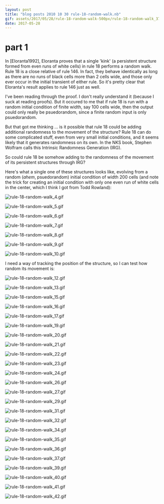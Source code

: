 ```yaml
---
layout: post
title: "blog posts 2010 10 30 rule-18-random-walk.nb"
gif: assets/2017/05/28/rule-18-random-walk-500px/rule-18-random-walk_37.gif
date: 2017-05-28
---
```


# part 1

In [Eloranta1992], Eloranta proves that a single 'kink' (a persistent structure formed from even runs of white cells) in rule 18 performs a random walk.  Rule 18 is a close relative of rule 146.  In fact, they behave identically as long as there are no runs of black cells more than 2 cells wide, and those only ever occur in the initial transient of either rule.  So it's pretty clear that Eloranta's result applies to rule 146 just as well.

I've been reading through the proof.  I don't really understand it (because I suck at reading proofs).  But it occured to me that if rule 18 is run with a random initial condition of finite width, say 100 cells wide, then the output could only really be psuedorandom, since a finite random input is only psuedorandom.

But that got me thinking ...  is it possible that rule 18 could be adding additional randomness to the movement of the structure?  Rule 18 can do some complicated stuff, even from very small initial conditions, and it seems likely that it generates randomness on its own.  In the NKS book, Stephen Wolfram calls this Intrinsic Randomness Generation (IRG).

So could rule 18 be somehow adding to the randomness of the  movement of its persistent structures through IRG?

Here's what a single one of these structures looks like, evolving from a random (*ahem*, psuedorandom) initial condition of width 200 cells (and note the trick for creating an initial condition with only one even run of white cells in the center, which I think I got from Todd Rowland):

![rule-18-random-walk_4.gif](../../../assets/2017/05/28/rule-18-random-walk-500px/rule-18-random-walk_4.gif)

![rule-18-random-walk_5.gif](../../../assets/2017/05/28/rule-18-random-walk-500px/rule-18-random-walk_5.gif)

![rule-18-random-walk_6.gif](../../../assets/2017/05/28/rule-18-random-walk-500px/rule-18-random-walk_6.gif)

![rule-18-random-walk_7.gif](../../../assets/2017/05/28/rule-18-random-walk-500px/rule-18-random-walk_7.gif)

![rule-18-random-walk_8.gif](../../../assets/2017/05/28/rule-18-random-walk-500px/rule-18-random-walk_8.gif)

![rule-18-random-walk_9.gif](../../../assets/2017/05/28/rule-18-random-walk-500px/rule-18-random-walk_9.gif)

![rule-18-random-walk_10.gif](../../../assets/2017/05/28/rule-18-random-walk-500px/rule-18-random-walk_10.gif)

I need a way of tracking the position of the structure, so I can test how random its movement is:

![rule-18-random-walk_12.gif](../../../assets/2017/05/28/rule-18-random-walk-500px/rule-18-random-walk_12.gif)

![rule-18-random-walk_13.gif](../../../assets/2017/05/28/rule-18-random-walk-500px/rule-18-random-walk_13.gif)

![rule-18-random-walk_15.gif](../../../assets/2017/05/28/rule-18-random-walk-500px/rule-18-random-walk_15.gif)

![rule-18-random-walk_16.gif](../../../assets/2017/05/28/rule-18-random-walk-500px/rule-18-random-walk_16.gif)

![rule-18-random-walk_17.gif](../../../assets/2017/05/28/rule-18-random-walk-500px/rule-18-random-walk_17.gif)

![rule-18-random-walk_19.gif](../../../assets/2017/05/28/rule-18-random-walk-500px/rule-18-random-walk_19.gif)

![rule-18-random-walk_20.gif](../../../assets/2017/05/28/rule-18-random-walk-500px/rule-18-random-walk_20.gif)

![rule-18-random-walk_21.gif](../../../assets/2017/05/28/rule-18-random-walk-500px/rule-18-random-walk_21.gif)

![rule-18-random-walk_22.gif](../../../assets/2017/05/28/rule-18-random-walk-500px/rule-18-random-walk_22.gif)

![rule-18-random-walk_23.gif](../../../assets/2017/05/28/rule-18-random-walk-500px/rule-18-random-walk_23.gif)

![rule-18-random-walk_24.gif](../../../assets/2017/05/28/rule-18-random-walk-500px/rule-18-random-walk_24.gif)

![rule-18-random-walk_26.gif](../../../assets/2017/05/28/rule-18-random-walk-500px/rule-18-random-walk_26.gif)

![rule-18-random-walk_27.gif](../../../assets/2017/05/28/rule-18-random-walk-500px/rule-18-random-walk_27.gif)

![rule-18-random-walk_29.gif](../../../assets/2017/05/28/rule-18-random-walk-500px/rule-18-random-walk_29.gif)

![rule-18-random-walk_31.gif](../../../assets/2017/05/28/rule-18-random-walk-500px/rule-18-random-walk_31.gif)

![rule-18-random-walk_32.gif](../../../assets/2017/05/28/rule-18-random-walk-500px/rule-18-random-walk_32.gif)

![rule-18-random-walk_34.gif](../../../assets/2017/05/28/rule-18-random-walk-500px/rule-18-random-walk_34.gif)

![rule-18-random-walk_35.gif](../../../assets/2017/05/28/rule-18-random-walk-500px/rule-18-random-walk_35.gif)

![rule-18-random-walk_36.gif](../../../assets/2017/05/28/rule-18-random-walk-500px/rule-18-random-walk_36.gif)

![rule-18-random-walk_37.gif](../../../assets/2017/05/28/rule-18-random-walk-500px/rule-18-random-walk_37.gif)

![rule-18-random-walk_39.gif](../../../assets/2017/05/28/rule-18-random-walk-500px/rule-18-random-walk_39.gif)

![rule-18-random-walk_40.gif](../../../assets/2017/05/28/rule-18-random-walk-500px/rule-18-random-walk_40.gif)

![rule-18-random-walk_41.gif](../../../assets/2017/05/28/rule-18-random-walk-500px/rule-18-random-walk_41.gif)

![rule-18-random-walk_42.gif](../../../assets/2017/05/28/rule-18-random-walk-500px/rule-18-random-walk_42.gif)

